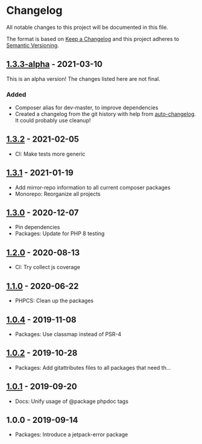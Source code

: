 # Changelog

All notable changes to this project will be documented in this file.

The format is based on [Keep a Changelog](https://keepachangelog.com/en/1.0.0/)
and this project adheres to [Semantic Versioning](https://semver.org/spec/v2.0.0.html).

## [1.3.3-alpha] - 2021-03-10

This is an alpha version! The changes listed here are not final.

### Added
- Composer alias for dev-master, to improve dependencies
- Created a changelog from the git history with help from [auto-changelog](https://www.npmjs.com/package/auto-changelog). It could probably use cleanup!

## [1.3.2] - 2021-02-05

- CI: Make tests more generic

## [1.3.1] - 2021-01-19

- Add mirror-repo information to all current composer packages
- Monorepo: Reorganize all projects

## [1.3.0] - 2020-12-07

- Pin dependencies
- Packages: Update for PHP 8 testing

## [1.2.0] - 2020-08-13

- CI: Try collect js coverage

## [1.1.0] - 2020-06-22

- PHPCS: Clean up the packages

## [1.0.4] - 2019-11-08

- Packages: Use classmap instead of PSR-4

## [1.0.2] - 2019-10-28

- Packages: Add gitattributes files to all packages that need th…

## [1.0.1] - 2019-09-20

- Docs: Unify usage of @package phpdoc tags

## 1.0.0 - 2019-09-14

- Packages: Introduce a jetpack-error package

[1.3.3-alpha]: https://github.com/Automattic/jetpack-error/compare/v1.3.2...v1.3.3-alpha
[1.3.2]: https://github.com/Automattic/jetpack-error/compare/v1.3.1...v1.3.2
[1.3.1]: https://github.com/Automattic/jetpack-error/compare/v1.3.0...v1.3.1
[1.3.0]: https://github.com/Automattic/jetpack-error/compare/v1.2.0...v1.3.0
[1.2.0]: https://github.com/Automattic/jetpack-error/compare/v1.1.0...v1.2.0
[1.1.0]: https://github.com/Automattic/jetpack-error/compare/v1.0.4...v1.1.0
[1.0.4]: https://github.com/Automattic/jetpack-error/compare/v1.0.2...v1.0.4
[1.0.2]: https://github.com/Automattic/jetpack-error/compare/v1.0.1...v1.0.2
[1.0.1]: https://github.com/Automattic/jetpack-error/compare/v1.0.0...v1.0.1
